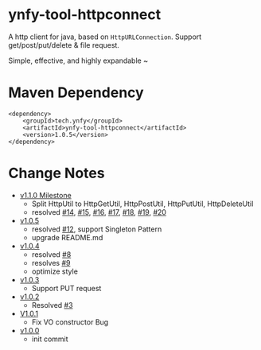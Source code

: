 # ynfy-tool-httpconnect

A http client for java, based on `HttpURLConnection`. Support get/post/put/delete & file request.

Simple, effective, and highly expandable ~



# Maven Dependency
```
<dependency>
    <groupId>tech.ynfy</groupId>
    <artifactId>ynfy-tool-httpconnect</artifactId>
    <version>1.0.5</version>
</dependency>
```

# Change Notes
+ [v1.1.0 Milestone](https://github.com/ynfy-tech/ynfy-tool-httpconnect/releases/tag/v1.1.0)
    + Split HttpUtil to HttpGetUtil, HttpPostUtil, HttpPutUtil, HttpDeleteUtil
    + resolved [#14](https://github.com/ynfy-tech/ynfy-tool-httpconnect/issues/14), [#15](https://github.com/ynfy-tech/ynfy-tool-httpconnect/issues/15), [#16](https://github.com/ynfy-tech/ynfy-tool-httpconnect/issues/16), [#17](https://github.com/ynfy-tech/ynfy-tool-httpconnect/issues/17), [#18](https://github.com/ynfy-tech/ynfy-tool-httpconnect/issues/18), [#19](https://github.com/ynfy-tech/ynfy-tool-httpconnect/issues/19), [#20](https://github.com/ynfy-tech/ynfy-tool-httpconnect/issues/20)
+ [v1.0.5](https://github.com/ynfy-tech/ynfy-tool-httpconnect/releases/tag/v1.0.5)
    + resolved [#12](https://github.com/ynfy-tech/ynfy-tool-httpconnect/issues/12), support Singleton Pattern
    + upgrade README.md
+ [v1.0.4](https://github.com/ynfy-tech/ynfy-tool-httpconnect/releases/tag/v1.0.4)
    + resolved [#8](https://github.com/ynfy-tech/ynfy-tool-httpconnect/issues/8)
    + resolves [#9](https://github.com/ynfy-tech/ynfy-tool-httpconnect/issues/9)
    + optimize style
+ [v1.0.3](https://github.com/ynfy-tech/ynfy-tool-httpconnect/releases/tag/v1.0.3)
    + Support PUT request
+ [v1.0.2](https://github.com/ynfy-tech/ynfy-tool-httpconnect/releases/tag/V1.0.2)
    + Resolved [#3](https://github.com/ynfy-tech/ynfy-tool-httpconnect/issues/3)
+ [V1.0.1](https://github.com/ynfy-tech/ynfy-tool-httpconnect/releases/tag/V1.0.1)
    - Fix VO constructor Bug
+ [v1.0.0](https://github.com/ynfy-tech/ynfy-tool-httpconnect/releases/tag/v1.0.0)
    + init commit






